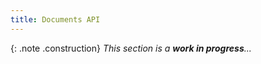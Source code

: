 ```yaml
---
title: Documents API
---
```


{: .note .construction}
_This section is a **work in progress**..._

<div style="min-height: 800px"></div>